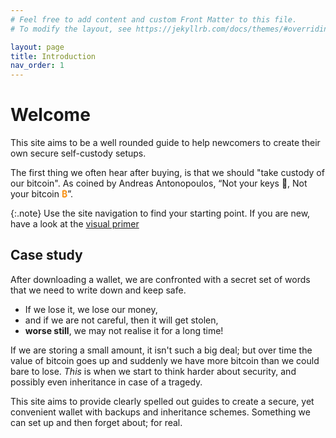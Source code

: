 ```yaml
---
# Feel free to add content and custom Front Matter to this file.
# To modify the layout, see https://jekyllrb.com/docs/themes/#overriding-theme-defaults

layout: page
title: Introduction
nav_order: 1
---
```


# Welcome
This site aims to be a well rounded guide to help newcomers to create their own secure self-custody setups.

The first thing we often hear after buying, is that we should "take custody of our bitcoin". As coined by Andreas Antonopoulos, “Not your keys 🔑, Not your bitcoin <span style="color: #F7931A; font-weight: bold;">₿</span>”.

{:.note}
Use the site navigation to find your starting point. If you are new, have a look at the [visual primer](btc-vault/0.primer)

## Case study
After downloading a wallet, we are confronted with a secret set of words that we need to write down and keep safe. 
- If we lose it, we lose our money,
- and if we are not careful, then it will get stolen, 
- **worse still**, we may not realise it for a long time!

If we are storing a small amount, it isn't such a big deal; but over time the value of bitcoin goes up and suddenly we have more bitcoin than we could bare to lose. _This_ is when we start to think harder about security, and possibly even inheritance in case of a tragedy.

This site aims to provide clearly spelled out guides to create a secure, yet convenient wallet with backups and inheritance schemes. Something we can set up and then forget about; for real.

